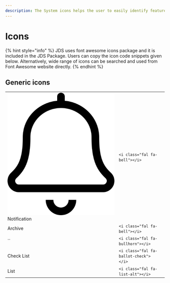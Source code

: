 ```yaml
---
description: The System icons helps the user to easily identify features and functions.
---
```


# Icons

{% hint style="info" %}
JDS uses font awesome icons package and it is included in the JDS Package. Users can copy the icon code snippets given below. Alternatively, wide range of icons can be searched and used from Font Awesome website directly.
{% endhint %}

## Generic icons

|  |  |  |
| :--- | :--- | :--- |
|  ![](../.gitbook/assets/bell%20%281%29%20%281%29.svg)Notification | `<i class="fal fa-bell"></i>` |  |
| Archive | `<i class="fal fa-bell"></i>` |  |
| \`\` | `<i class="fal fa-bullhorn"></i>` |  |
| Check List | `<i class="fal fa-ballot-check"></i>` |  |
| List | `<i class="fal fa-list-alt"></i>` |  |




